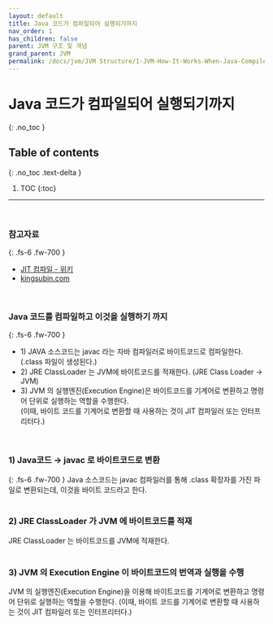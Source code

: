 ```yaml
---
layout: default
title: Java 코드가 컴파일되어 실행되기까지
nav_order: 1
has_children: false
parent: JVM 구조 및 개념
grand_parent: JVM
permalink: /docs/jvm/JVM Structure/1-JVM-How-It-Works-When-Java-Compile-And-Run
---
```




# Java 코드가 컴파일되어 실행되기까지
{: .no_toc }

## Table of contents
{: .no_toc .text-delta }

1. TOC
{:toc}

---

<br>

### 참고자료
{: .fs-6 .fw-700 }

- [JIT 컴파일 - 위키](https://ko.wikipedia.org/wiki/JIT_%EC%BB%B4%ED%8C%8C%EC%9D%BC)
- [kingsubin.com](https://kingsubin.com/248?category=896578)

<br>


### Java 코드를 컴파일하고 이것을 실행하기 까지
{: .fs-6 .fw-700 }
- 1\) JAVA 소스코드는 javac 라는 자바 컴파일러로 바이트코드로 컴파일한다. 
(.class 파일이 생성된다.)<br>
- 2\) JRE ClassLoader 는 JVM에 바이트코드를 적재한다. (JRE Class Loader -> JVM)<br>
- 3\) JVM 의 실행엔진(Execution Engine)은 바이트코드를 기계어로 변환하고 명령어 단위로 실행하는 역할을 수행한다.<br>
 (이때, 바이트 코드를 기계어로 변환할 때 사용하는 것이 JIT 컴파일러 또는 인터프리터다.)<br>

 <br>

### 1\) Java코드 → javac 로 바이트코드로 변환
{: .fs-6 .fw-700 }
Java 소스코드는 javac 컴파일러를 통해 .class 확장자를 가진 파일로 변환되는데, 이것을 바이트 코드라고 한다.<br>
<br>

### 2\) JRE ClassLoader 가 JVM 에 바이트코드를 적재
JRE ClassLoader 는 바이트코드를 JVM에 적재한다.<br>
<br>

### 3\) JVM 의 Execution Engine 이 바이트코드의 번역과 실행을 수행
JVM 의 실행엔진(Execution Engine)을 이용해 바이트코드를 기계어로 변환하고 명령어 단위로 실행하는 역할을 수행한다. (이때, 바이트 코드를 기계어로 변환할 때 사용하는 것이 JIT 컴파일러 또는 인터프리터다.)<br>